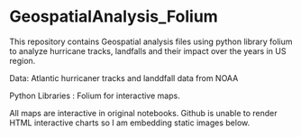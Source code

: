 # GeospatialAnalysis_Folium
This repository contains Geospatial analysis files using python library folium to analyze hurricane tracks, landfalls and their impact over the years in US region.

Data: Atlantic hurricaner tracks and landdfall data from NOAA

Python Libraries : Folium for interactive maps.

All maps are interactive in original notebooks. Github is unable to render HTML interactive charts so I am embedding static images below.


